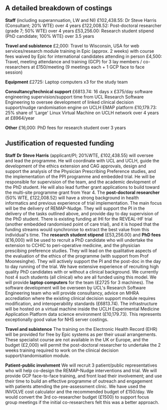 ## A detailed breakdown of costings

**Staff** (including superannuation, LW and NI) 
£102,438.55: Dr Steve Harris (Consultant; 20% WTE) over 4 years 
£122,008.52: Post-doctoral researcher (grade 7; 50% WTE) over 4 years
£53,256.00: Research student stipend (PhD candidate; 100% WTE) over 3.5 years

**Travel and subistence**
£2,000: Travel to Wisconsin, USA for web services/research module training in Epic (approx. 2 weeks) with course fees waived by Epic for international candidates attending in person
£4,500: Travel, meeting attendance and training (GCP) for 3 lay members / co-researchers at £150/meeting (9 meetings each + 1 GCP face to face session)

**Equipment**
£2725: Laptop computers x3 for the study team

**Consultancy/technical support**
£6813.74: 16 days x £375/day software engineering supervision/support time from UCL Research Software Engineering to oversee development of linked clinical decision support/nudge randomisation engine on UCLH EMAP  platform
£10,179.73: 25% share of 'Large' Linux Virtual Machine on UCLH network over 4 years at £8964/year

**Other**
£16,000: PhD fees for research student over 3 years

## Justification of requested funding

**Staff** 
**Dr Steve Harris** (applicant/PI; 20%WTE, £102,438.55) will oversee and lead the programme. He will coordinate with UCL and UCLH, guide the development of the ethics extension and CAG approvals, design and support the analysis of the Physician Prescribing Preference studies, and the implementation of the PPI programme and embedded trial. He will be responsible for supervision of the team, and the academic devlopment of the PhD student. He will also lead further grant applications to build toward the multi-site programme grant from Year 4.
The **post-doctoral researcher** (50% WTE, £122,008.52) will have a strong background in health informatics and previous experience of trial implementation. The main focus will be the delivery of REMAP-Nudge. They will support the PI in the delivery of the tasks outlined above, and provide day to day supervision of the PhD student. There is existing funding at IHI for the REVEAL-HF trial (another embedded randomised point of care trial), and it is hoped that the funding streams would synchronise to extract the best value from this individual's time.
The **research student stipend** (£53,256.00) and **PhD fees** (£16,000) will be used to recruit a PhD candidate who will undertake the extension to CCHIC to peri-operative medicine, and the physician prescibing preference studies. They will lead on the qualitative aspects of the evaluation of the ethics of the programme (with support from Prof Moonesinghe). They will actively support the PI and the post-doc in the day to day running of the trial. We have extensive experience of recruiting high quality PhD candidates with or without a clinical background. We currently host 4 such students (all clinical) who are all funded using this model.
We will provide **laptop computers** for the team (£2725 for 3 machines). The software development will be overseen by UCL's Research Software Engineering team who will provide consultancy, advice on MHRA accrediation where the existing clinical decision support module requires modification, and interoperability standards (£6813.74). The infrastructure will be hosted on a virtual machine inside the UCLH Experimental Medicine Application Platform data science environment (£10,179.73). This represents exceptionally good value for NHS server costings.

**Travel and subistence**
The training on the Electronic Health Record (EHR) will be provided for free by Epic systems as per their usual arrangements. These specialist course are not available in the UK or Europe, and the budget (£2,000) will permit the post-doctoral researcher to undertake the 2 weeks training required to work on the clinical decision support/randomisation module. 

**Patient-public involvment**
We will recruit 3 patient/public representatives who will help co-design the REMAP-Nudge interventions and trial. We will provide GCP face-to-face training, and front load their involvement; and use their time to build an effective programme of outreach and engagement with patients attending the pre-assessment clinic. We have used the INVOLVE cost calculator and the recommended budget of £150/day. We would convert the 3rd co-researcher budget (£1500) to support focus group meetings if the initial co-researchers felt this was a better approach.

